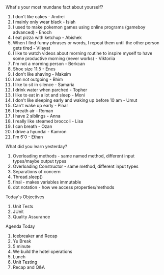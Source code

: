 What's your most mundane fact about yourself?

1. I don't like cakes - Andrei
2. I mainly only wear black - Isiah
3. I used to make pokemon games using online programs (gameboy advanced) - Enoch
4. I eat pizza with ketchup - Abishek
5. When I find funny phrases or words, I repeat them until the other person gets tired - Vilayat
6. I like to watch videos about morning routine to inspire myself to have some productive morning (never works) - Viktoriia
7. I'm not a morning person - Berkcan
8. Shoe size 11.5 - Enes
9. I don't like shaving - Maksim
10. I am not outgoing - Bhim
11. I like to sit in silence - Samaria
12. I drink water when parched - Topher
13. I like to eat in a lot and sleep - Moni
14. I don't like sleeping early and waking up before 10 am - Umut
15. Can't wake up early - Pinar
16. I breath air - Roman
17. I have 2 siblings - Anna
18. I really like steamed broccoli - Lisa
19. I can breath - Ozan
20. I drive a hyundai - Kamron
21. I'm 6'0 - Ethan


What did you learn yesterday?

1. Overloading methods - same named method, different input types/maybe output types
2. Overloading Constructor - same method, different input types
3. Separations of concern
4. Thread.sleep()
5. final - makes variables immutable
6. dot notation - how we access properties/methods

Today's Objectives

1. Unit Tests
2. JUnit
3. Quality Assurance

Agenda Today

1. Icebreaker and Recap
2. Yu Break
3. 5 minute
4. We build the hotel operations
5. Lunch
6. Unit Testing
7. Recap and Q&A